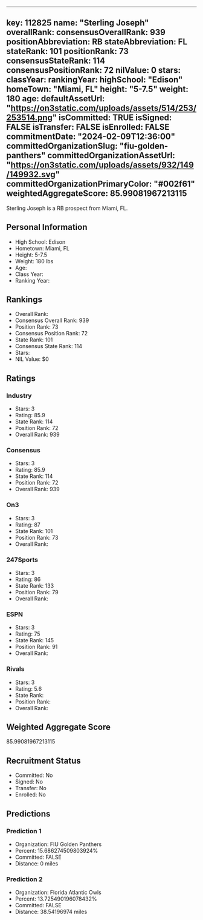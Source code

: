 ---
  key: 112825
  name: "Sterling Joseph"
  overallRank: 
  consensusOverallRank: 939
  positionAbbreviation: RB
  stateAbbreviation: FL
  stateRank: 101
  positionRank: 73
  consensusStateRank: 114
  consensusPositionRank: 72
  nilValue: 0
  stars: 
  classYear: 
  rankingYear: 
  highSchool: "Edison"
  homeTown: "Miami, FL"
  height: "5-7.5"
  weight: 180
  age: 
  defaultAssetUrl: "https://on3static.com/uploads/assets/514/253/253514.png"
  isCommitted: TRUE
  isSigned: FALSE
  isTransfer: FALSE
  isEnrolled: FALSE
  commitmentDate: "2024-02-09T12:36:00"
  committedOrganizationSlug: "fiu-golden-panthers"
  committedOrganizationAssetUrl: "https://on3static.com/uploads/assets/932/149/149932.svg"
  committedOrganizationPrimaryColor: "#002f61"
  weightedAggregateScore: 85.99081967213115
  ---
  
  Sterling Joseph is a RB prospect from Miami, FL.
  
  ## Personal Information
  - High School: Edison
  - Hometown: Miami, FL
  - Height: 5-7.5
  - Weight: 180 lbs
  - Age: 
  - Class Year: 
  - Ranking Year: 
  
  ## Rankings
  - Overall Rank: 
  - Consensus Overall Rank: 939
  - Position Rank: 73
  - Consensus Position Rank: 72
  - State Rank: 101
  - Consensus State Rank: 114
  - Stars: 
  - NIL Value: $0
  
  ## Ratings
  
  ### Industry
  - Stars: 3
  - Rating: 85.9
  - State Rank: 114
  - Position Rank: 72
  - Overall Rank: 939
  
  ### Consensus
  - Stars: 3
  - Rating: 85.9
  - State Rank: 114
  - Position Rank: 72
  - Overall Rank: 939
  
  ### On3
  - Stars: 3
  - Rating: 87
  - State Rank: 101
  - Position Rank: 73
  - Overall Rank: 
  
  ### 247Sports
  - Stars: 3
  - Rating: 86
  - State Rank: 133
  - Position Rank: 79
  - Overall Rank: 
  
  ### ESPN
  - Stars: 3
  - Rating: 75
  - State Rank: 145
  - Position Rank: 91
  - Overall Rank: 
  
  ### Rivals
  - Stars: 3
  - Rating: 5.6
  - State Rank: 
  - Position Rank: 
  - Overall Rank: 
  
  ## Weighted Aggregate Score
  85.99081967213115
  
  ## Recruitment Status
  - Committed: No
  - Signed: No
  - Transfer: No
  - Enrolled: No
  
  
  
  ## Predictions
  
  ### Prediction 1
  - Organization: FIU Golden Panthers
  - Percent: 15.686274509803924%
  - Committed: FALSE
  - Distance: 0 miles
  
  ### Prediction 2
  - Organization: Florida Atlantic Owls
  - Percent: 13.725490196078432%
  - Committed: FALSE
  - Distance: 38.54196974 miles
  